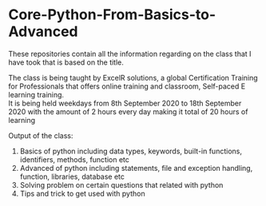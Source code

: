 # Core-Python-From-Basics-to-Advanced

These repositories contain all the information regarding on the class that I have took that is based on the title.    
    
The class is being taught by ExcelR solutions, a global Certification Training for Professionals that offers online training and classroom, Self-paced E learning training.    
It is being held weekdays from 8th September 2020 to 18th September 2020 with the amount of 2 hours every day making it total of 20 hours of learning
    
    
Output of the class:    
1) Basics of python including data types, keywords, built-in functions, identifiers, methods, function etc
2) Advanced of python including statements, file and exception handling, function, libraries, database etc
3) Solving problem on certain questions that related with python
5) Tips and trick to get used with python

